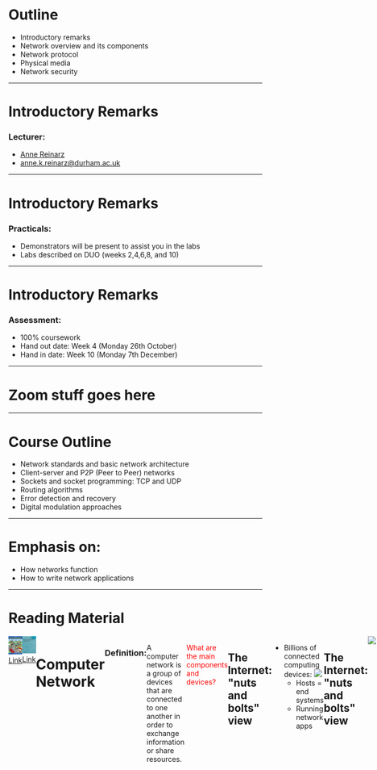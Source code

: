 # Outline

- Introductory remarks
- Network overview and its components
- Network protocol
- Physical media
- Network security

---

# Introductory Remarks

### Lecturer:
- <a href="https://annereinarz.github.io">Anne Reinarz</a>
- <a href="mailto:anne.k.reinarz@durham.ac.uk">anne.k.reinarz@durham.ac.uk</a>


---

# Introductory Remarks

### Practicals:
- Demonstrators will be present to assist you in the labs
- Labs described on DUO (weeks 2,4,6,8, and 10)


---

# Introductory Remarks

### Assessment:
- 100% coursework
- Hand out date: Week 4 (Monday 26th October)
- Hand in date: Week 10 (Monday 7th December)

---

# Zoom stuff goes here



---

# Course Outline
- Network standards and basic network architecture
- Client-server and P2P (Peer to Peer) networks
- Sockets and socket programming: TCP and UDP
- Routing algorithms
- Error detection and recovery
- Digital modulation approaches

---

# Emphasis on:
- How networks function
- How to write network applications

---

# Reading Material

<div style="display: flex; justify-content: space-evenly;">
<div>
<div><img src="images/tanenbaum.png"></img></div>
<a href="https://discover.durham.ac.uk/primo-explore/fulldisplay?docid=44DUR_LMS_DS.b26223934&context=L&vid=44DUR_VU4&lang=en_US&search_scope=LSCOP_LIB-ARC&adaptor=Local%20Search%20Engine&isFrbr=true&tab=default_tab&query=any,contains,tanenbaum%20networks&sortby=date&facet=frbrgroupid,include,142418333&offset=0">Link</a>
</div>
<div>
<div><img src="images/pearson.jpg"></img></div>
<a href="https://discover.durham.ac.uk/primo-explore/fulldisplay?docid=44DUR_LMS_DS.b29529281&context=L&vid=44DUR_VU4&lang=en_US&search_scope=LSCOP_LIB-ARC&adaptor=Local%20Search%20Engine&isFrbr=true&tab=default_tab&query=any,contains,pearson%20networking&sortby=date&facet=frbrgroupid,include,143175967&offset=0">Link</a>
</div>

---

# Computer Network

### Definition:

A computer network is a group of devices that are connected to one another in order to exchange information or share resources.

&nbsp;

<p style="color:Red">What are the main components and devices?</p>

---

## The Internet: "nuts and bolts" view

- Billions of connected computing devices: 
<img src="../images/devices.png" style="height: 4em"></img>
    - Hosts = end systems
    - Running network apps

---


## The Internet: "nuts and bolts" view


<div style="display: flex; justify-content: space-evenly;">
<img src="../images/internet.png"></img>

- Communication links
    - Fiber, copper, radio, satellite
    - Transmission rate: bandwidth

- Packet switches: forward packets (chunks of data)
    - Routers and switches

</div>

---

## The Internet: "nuts and bolts" view

- Internet: “network of networks”
    - Interconnected ISPs
- Protocols control sending, receiving of messages
    - e.g., TCP, IP, HTTP, Skype,  802.11
- Internet standards
    - RFC: Request For Comments
    - IETF: Internet Engineering Task Force

---

# What’s a protocol?

<div class="boxed">
Protocols define the format and order of messages sent and received among network entities, and actions taken on message transmission and receipt.
</div><br>

- specific messages sent
- specific actions taken when messages received, or upon other events


---

# What’s a protocol?

<div style="display: flex;">
<div>

### Human protocols:
- “what’s the time?”
- “I have a question”
- Introductions...

</div>
<div>

### Network protocols:

- Machines rather than humans
- All communication activity in Internet governed by protocols

</div>
<div>


---

# Protocol Examples

- a human protocol and a computer network protocol:

<img src="../images/terribleclipart.png"></src>

---

# Access network: 
## digital subscriber line (DSL)

<img src="../images/DSL.png"></img>

---

# Access network: 
## digital subscriber line (DSL)

- Use existing telephone line to central office DSLAM
    - data over DSL phone line goes to Internet
    - voice over DSL phone line goes to telephone net
 
- Asymmetric access: downstream and upstream rates are different
    - < 2.5 Mbps upstream transmission rate (typically < 1 Mbps)
    - < 24 Mbps downstream transmission rate (typically < 10 Mbps)

---

# Access network: 
## cable network


<img src="../images/cable.png"></img>

---

# Access network: 
## cable network

- HFC: hybrid fiber coax
    - asymmetric: up to 42.8 Mbps downstream transmission rate, 30.7 Mbps upstream transmission rate
- Network of cable, fiber attaches homes to ISP router
    - homes share access network to cable headend 
    - unlike DSL, which has dedicated access to central office

---

# Enterprise access networks:
## Ethernet


<img src="../images/ethernet.png"></img>

---

# Enterprise access networks:
## Ethernet

- Widely used in companies, universities, etc.
- 10 Mbps, 100Mbps, 1Gbps, 10Gbps transmission rates
- Today, end systems typically connected by Ethernet switches

---

# Access network: 
## home network

<img src="../images/home.png"></img>

---

# Wireless access networks

- Shared wireless access network connects end system to router
    - via base station, aka “access point”


---

# Wireless access networks

<div style="display: flex; justify-content: space-evenly;">

<div>
<img src="../images/LAN.png" style="height:6em"></img>

- Wireless LANs:
    - Within building (~100 ft.)  
    - 802.11 (WiFi)
    - 54~1300 Mbps transmission rate
</div>
<div>
<img src="../images/WAN.png" style="height:6em"></img>
- Wide-area wireless access
- Provided by telco (mobile) operator, 10’s of km
- Between 1 and 10 Mbps 
- 3G, 4G, 5G, LTE (“Long Term Evolution”)
</div>

</div>

---

# Physical Media

- Bit
    - propagates between transmitter/receiver pairs
- Physical link
    - what lies between transmitter & receiver
- Guided media
    - signals propagate in solid media: copper, fiber, coax
- Unguided media
    - signals propagate freely, e.g. radio

---

# Physical Media

### Types of physical media:
- Twisted pair (TP)
- Copper wire
- Coaxial cable
- Fibre optic
- Terrestrial radio spectrum
- Satellite radio spectrum

---

# Physical Media

<div style="display: flex; justify-content: space-evenly;">


<div>
<img src="../images/TP.jpeg" style="height:6em"></src>

## Twisted pair:
- Two insulated copper wires
- Category 5: 10 Mbps, 1 Gbps Ethernet
- Category 6: 10 Gbps
</div>

<div>
<a title="Tkgd2007 / CC BY (https://creativecommons.org/licenses/by/3.0)" href="https://commons.wikimedia.org/wiki/File:Coaxial_cable_cutaway.svg"><img src="../images/coax.png" style="height:6em"></src></a>

## Coaxial cable:
- Two concentric copper conductors
- Can achieve high data transmission rates
</div>

</div>


---

# Physical Media

<img src="../images/fibre.png" style="height:4em"></src>

### Fiber optic cable:

- Glass fibre carrying light pulses representing bits
- High-speed operation:
    - High-speed point-to-point transmission (e.g., 10’s-100’s Gbps transmission rate)
- Low error rate: 
    - Repeaters spaced far apart 
    - Immune to electromagnetic noise

</div>


---

# Physical Media

### Radio

<div style="display: flex; justify-content: space-evenly;">

<div>

- Signal carried in electromagnetic spectrum
- No physical “wire”
- Carry a signal for long distances
- Propagation environment effects:
    - Reflection 
    - Obstruction by objects
    - Interference

</div>

<div>

Classified into 3 groups:
- Very short distance (e.g. Bluetooth)
    - 5~10 metres
- LAN (e.g., WiFi)
    - 10 to a few hundred meters
-  Wide-area (e.g., cellular/mobile)
    - Tens of miles

</div>

</div>

---

# Physical Media

### Satelite

TODO

---

# Network security

### Network security
- How bad actors can attack computer networks
- How to defend networks against attacks
- How to design architectures resistant to attacks

---


# Network security

### Internet originally designed with little security
- Original vision: “a group of mutually trusting users attached to a transparent network” 
- Internet protocol designers playing “catch-up”
- Security considerations in all layers!

---

# Network security

# Packet sniffing: 
- Broadcast media (shared Ethernet, wireless)
- “Promiscuous” network interface reads/records all packets (e.g., including passwords!) passing by
<img src="../images/security.png" style="height:4em"></src>
- Wireshark software used in the labs is an open source packet-sniffer


---

# Summary

- An overview of Networks and network components
- An overview of protocols
- Different types of physical media for data transmission in networks
- Network security

## Reference:
1. Computer Networking: A Top-Down Approach [Chapter 1]
